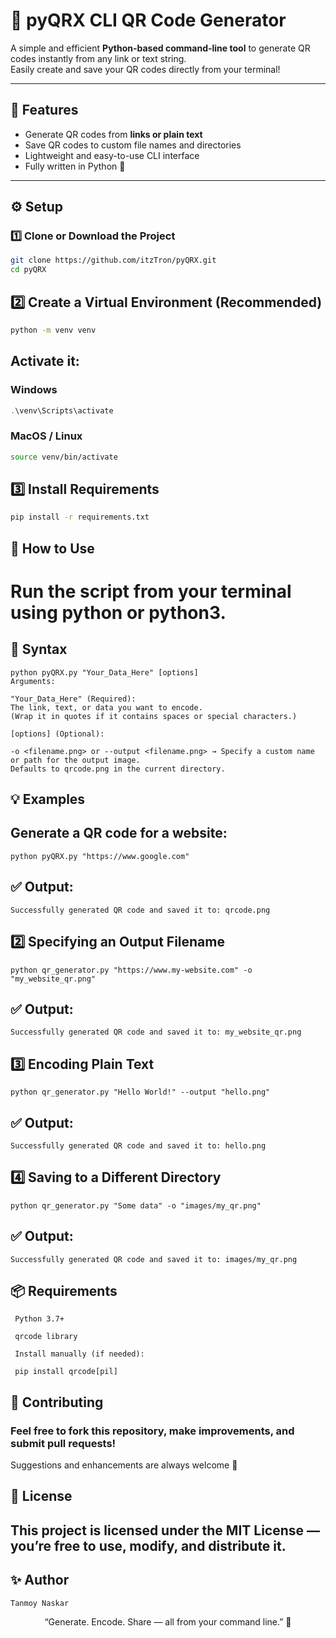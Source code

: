 # 🧩 pyQRX CLI QR Code Generator

A simple and efficient **Python-based command-line tool** to generate QR codes instantly from any link or text string.  
Easily create and save your QR codes directly from your terminal!

---

## 🚀 Features
- Generate QR codes from **links or plain text**
- Save QR codes to custom file names and directories
- Lightweight and easy-to-use CLI interface
- Fully written in Python 🐍

---

## ⚙️ Setup

### 1️⃣ Clone or Download the Project
```bash
git clone https://github.com/itzTron/pyQRX.git
cd pyQRX
```
## 2️⃣ Create a Virtual Environment (Recommended)
```bash
python -m venv venv
```
## Activate it:

### Windows
```powershell
.\venv\Scripts\activate
```
### MacOS / Linux
```bash
source venv/bin/activate
```
## 3️⃣ Install Requirements
```bash
pip install -r requirements.txt
```
## 🧠 How to Use

# Run the script from your terminal using python or python3.

## 📜 Syntax
```
python pyQRX.py "Your_Data_Here" [options]
Arguments:

"Your_Data_Here" (Required):
The link, text, or data you want to encode.
(Wrap it in quotes if it contains spaces or special characters.)

[options] (Optional):

-o <filename.png> or --output <filename.png> → Specify a custom name or path for the output image.
Defaults to qrcode.png in the current directory.
```
## 💡 Examples
## Generate a QR code for a website:
```
python pyQRX.py "https://www.google.com"
```

## ✅ Output:
```
Successfully generated QR code and saved it to: qrcode.png
```
## 2️⃣ Specifying an Output Filename
```
python qr_generator.py "https://www.my-website.com" -o "my_website_qr.png"
```

## ✅ Output:
```
Successfully generated QR code and saved it to: my_website_qr.png
```
## 3️⃣ Encoding Plain Text
```
python qr_generator.py "Hello World!" --output "hello.png"
```

## ✅ Output:
```
Successfully generated QR code and saved it to: hello.png
```
## 4️⃣ Saving to a Different Directory
```
python qr_generator.py "Some data" -o "images/my_qr.png"
```

## ✅ Output:
```
Successfully generated QR code and saved it to: images/my_qr.png
```
## 📦 Requirements
```
 Python 3.7+

 qrcode library

 Install manually (if needed):

 pip install qrcode[pil]
```
 
## 🤝 Contributing

### Feel free to fork this repository, make improvements, and submit pull requests!
Suggestions and enhancements are always welcome 🙌

## 🪪 License

## This project is licensed under the MIT License — you’re free to use, modify, and distribute it.

## ✨ Author
```
Tanmoy Naskar
```


<p align="center">
“Generate. Encode. Share — all from your command line.” 🚀
</p>
